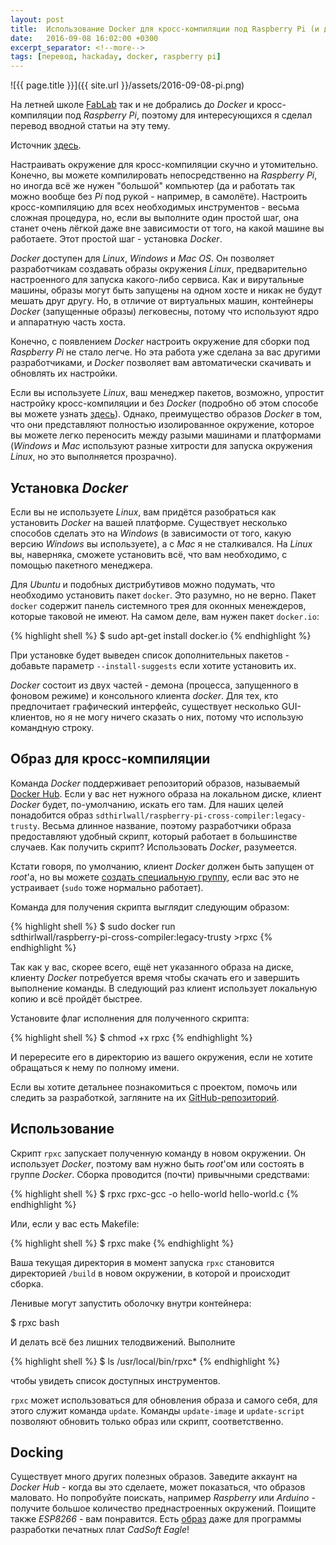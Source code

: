 ```yaml
---
layout: post
title:  Использование Docker для кросс-компиляции под Raspberry Pi (и других целей)
date:   2016-09-08 16:02:00 +0300
excerpt_separator: <!--more-->
tags: [перевод, hackaday, docker, raspberry pi]
---
```


<div class="text-center" markdown="1">
![{{ page.title }}]({{ site.url }}/assets/2016-09-08-pi.png)
</div>

На летней школе [FabLab](http://fablab61.ru/) так и не добрались до *Docker* и кросс-компиляции под *Raspberry Pi*, поэтому для интересующихся я сделал перевод вводной статьи на эту тему.

Источник [здесь](http://hackaday.com/2016/09/01/how-to-use-docker-to-cross-compile-for-raspberry-pi-and-more/).

<!--more-->

Настраивать окружение для кросс-компиляции скучно и утомительно. Конечно, вы можете компилировать непосредственно на *Raspberry Pi*, но иногда всё же нужен "большой" компьютер (да и работать так можно вообще без *Pi* под рукой - например, в самолёте). Настроить кросс-компиляцию для всех необходимых инструментов - весьма сложная процедура, но, если вы выполните один простой шаг, она станет очень лёгкой даже вне зависимости от того, на какой машине вы работаете. Этот простой шаг - установка *Docker*.

*Docker* доступен для *Linux*, *Windows* и *Mac OS*. Он позволяет разработчикам создавать образы окружения *Linux*, предварительно настроенного для запуска какого-либо сервиса. Как и вирутальные машины, образы могут быть запущены на одном хосте и никак не будут мешать друг другу. Но, в отличие от виртуальных машин, контейнеры *Docker* (запущенные образы) легковесны, потому что используют ядро и аппаратную часть хоста.

Конечно, с появлением *Docker* настроить окружение для сборки под *Raspberry Pi* не стало легче. Но эта работа уже сделана за вас другими разработчиками, и *Docker* позволяет вам автоматически скачивать и обновлять их настройки.

Если вы используете *Linux*, ваш менеджер пакетов, возможно, упростит настройку кросс-компиляции и без *Docker* (подробно об этом способе вы можете узнать [здесь](https://hackaday.com/2016/02/03/code-craft-cross-compiling-for-the-raspberry-pi/)). Однако, преимущество образов *Docker* в том, что они представляют полностью изолированное окружение, которое вы можете легко переносить между разыми машинами и платформами (*Windows* и *Mac* используют разные хитрости для запуска окружения *Linux*, но это выполняется прозрачно).

## Установка *Docker*

Если вы не используете *Linux*, вам придётся разобраться как установить *Docker* на вашей платформе. Существует несколько способов сделать это на *Windows* (в зависимости от того, какую версию *Windows* вы используете), а с *Mac* я не сталкивался. На *Linux* вы, наверняка, сможете установить всё, что вам необходимо, с помощью пакетного менеджера.

Для *Ubuntu* и подобных дистрибутивов можно подумать, что необходимо установить пакет `docker`. Это разумно, но не верно. Пакет `docker` содержит панель системного трея для оконных менеждеров, которые таковой не имеют. На самом деле, вам нужен пакет `docker.io`:

{% highlight shell %}
$ sudo apt-get install docker.io
{% endhighlight %}

При установке будет выведен список дополнительных пакетов - добавьте параметр `--install-suggests` если хотите установить их.

*Docker* состоит из двух частей - демона (процесса, запущенного в фоновом режиме) и консольного клиента *docker*. Для тех, кто предпочитает графический интерфейс, существует несколько GUI-клиентов, но я не могу ничего сказать о них, потому что использую командную строку.

## Образ для кросс-компиляции

Команда *Docker* поддерживает репозиторий образов, называемый [Docker Hub](https://hub.docker.com/). Если у вас нет нужного образа на локальном диске, клиент *Docker* будет, по-умолчанию, искать его там. Для наших целей понадобится образ `sdthirlwall/raspberry-pi-cross-compiler:legacy-trusty`. Весьма длинное название, поэтому разработчики образа предоставляют удобный скрипт, который работает в большинстве случаев. Как получить скрипт? Использовать *Docker*, разумеется.

Кстати говоря, по умолчанию, клиент *Docker* должен быть запущен от *root*'а, но вы можете [создать специальную группу](https://docs.docker.com/engine/installation/linux/ubuntulinux/#create-a-docker-group), если вас это не устраивает (`sudo` тоже нормально работает).

Команда для получения скрипта выглядит следующим образом:

{% highlight shell %}
$ sudo docker run \
sdthirlwall/raspberry-pi-cross-compiler:legacy-trusty >rpxc
{% endhighlight %}

Так как у вас, скорее всего, ещё нет указанного образа на диске, клиенту *Docker* потребуется время чтобы скачать его и завершить выполнение команды. В следующий раз клиент использует локальную копию и всё пройдёт быстрее.

Установите флаг исполнения для полученного скрипта:

{% highlight shell %}
$ chmod +x rpxc
{% endhighlight %}

И перересите его в директорию из вашего окружения, если не хотите обращаться к нему по полному имени.

Если вы хотите детальнее познакомиться с проектом, помочь или следить за разработкой, загляните на их [GitHub-репозиторий](https://github.com/sdt/docker-raspberry-pi-cross-compiler).

## Использование

Скрипт `rpxc` запускает полученную команду в новом окружении. Он использует *Docker*, поэтому вам нужно быть *root*'ом или состоять в группе *Docker*. Сборка проводится (почти) привычными средствами:

{% highlight shell %}
$ rpxc rpxc-gcc -o hello-world hello-world.c
{% endhighlight %}

Или, если у вас есть Makefile:

{% highlight shell %}
$ rpxc make
{% endhighlight %}

Ваша текущая директория в момент запуска `rpxc` становится директорией `/build` в новом окружении, в которой и происходит сборка.

Ленивые могут запустить оболочку внутри контейнера:

$ rpxc bash

И делать всё без лишних телодвижений. Выполните

{% highlight shell %}
$ ls /usr/local/bin/rpxc*
{% endhighlight %}

чтобы увидеть список доступных инструментов.

`rpxc` может использоваться для обновления образа и самого себя, для этого служит команда `update`. Команды `update-image` и `update-script` позволяют обновить только образ или скрипт, соответственно.

## Docking

Существует много других полезных образов. Заведите аккаунт на *Docker Hub* - когда вы это сделаете, может показаться, что образов маловато. Но попробуйте поискать, например *Raspberry* или *Arduino* - получите большое количество преднастроенных окружений. Поищите также *ESP8266* - вам понравится. Есть [образ](https://hub.docker.com/r/nickandrew/eagle/) даже для программы разработки печатных плат *CadSoft Eagle*!
